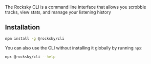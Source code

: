 The Rocksky CLI is a command line interface that allows you scrobble tracks, view stats, and manage your listening history

## Installation

```bash
npm install -g @rocksky/cli
```
You can also use the CLI without installing it globally by running `npx`:

```bash
npx @rocksky/cli --help
```
